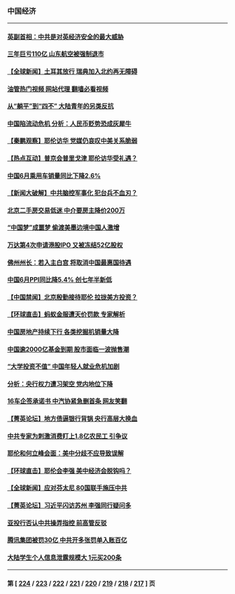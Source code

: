 ### 中国经济
---
#### [英副首相：中共是对英经济安全的最大威胁](../../pages/ncid283/n14032237.md?07112045) 
#### [三年巨亏110亿 山东航空被强制退市](../../pages/ncid283/n14032236.md?07112045) 
#### [【全球新闻】土耳其放行 瑞典加入北约再无障碍](../../pages/ncid283/n14032151.md?07112045) 
#### [油管热门视频 网站代理 翻墙必看视频](http://138.2.39.72:81/youtube.html?epic-marker?07112045)
#### [从“躺平”到“四不” 大陆青年的另类反抗](../../pages/ncid283/n14031747.md?07112045) 
#### [中国陷流动危机 分析：人民币贬势恐成灰犀牛](../../pages/ncid283/n14031868.md?07112045) 
#### [【秦鹏观察】耶伦访华 党媒仍哀叹中美关系脆弱](../../pages/ncid283/n14031848.md?07112045) 
#### [【热点互动】普京会普里戈津 耶伦访华受礼遇？](../../pages/ncid283/n14031875.md?07112045) 
#### [中国6月乘用车销量同比下降2.6%](../../pages/ncid283/n14031804.md?07112045) 
#### [【新闻大破解】中共脑控军事化 犯台兵不血刃？](../../pages/ncid283/n14031740.md?07112045) 
#### [北京二手房交易低迷 中介要房主降价200万](../../pages/ncid283/n14031599.md?07112045) 
#### [“中国梦”成噩梦 偷渡美墨边境中国人激增](../../pages/ncid283/n14031722.md?07112045) 
#### [万达第4次申请港股IPO 又被冻结52亿股权](../../pages/ncid283/n14031609.md?07112045) 
#### [佛州州长：若入主白宫 将取消中国最惠国待遇](../../pages/ncid283/n14031580.md?07112045) 
#### [中国6月PPI同比降5.4% 创七年半新低](../../pages/ncid283/n14031566.md?07112045) 
#### [【中国禁闻】北京殷勤接待耶伦 拉拢美方投资？](../../pages/ncid283/n14031512.md?07112045) 
#### [【环球直击】蚂蚁金服遭天价罚款 专家解析](../../pages/ncid283/n14031511.md?07112045) 
#### [中国房地产持续下行 各类挖掘机销量大降](../../pages/ncid283/n14031334.md?07112045) 
#### [中国逾2000亿基金到期 股市面临一波抛售潮](../../pages/ncid283/n14031344.md?07112045) 
#### [“大学投资不值” 中国年轻人就业危机加剧](../../pages/ncid283/n14031267.md?07112045) 
#### [分析：央行权力遭习架空 党内地位下降](../../pages/ncid283/n14031181.md?07112045) 
#### [16车企签承诺书 中汽协紧急删首条 网友笑翻](../../pages/ncid283/n14029735.md?07112045) 
#### [【菁英论坛】地方债逼银行背锅 央行高层大换血](../../pages/ncid283/n14030876.md?07112045) 
#### [中共专家为刺激消费盯上1.8亿农民工 引争议](../../pages/ncid283/n14030883.md?07112045) 
#### [耶伦和何立峰会面：美中分歧不应导致误解](../../pages/ncid283/n14030774.md?07112045) 
#### [【环球直击】耶伦会李强 美中经济会脱钩吗？](../../pages/ncid283/n14030417.md?07112045) 
#### [【全球新闻】应对芬太尼 80国联手施压中共](../../pages/ncid283/n14030681.md?07112045) 
#### [【菁英论坛】习近平闪访苏州 李强同行疑问多](../../pages/ncid283/n14030460.md?07112045) 
#### [亚投行否认中共操弄指控 前高管反驳](../../pages/ncid283/n14030399.md?07112045) 
#### [腾讯集团被罚30亿 中共开多张罚单入账百亿](../../pages/ncid283/n14030437.md?07112045) 
#### [大陆学生个人信息泄露规模大 1元买200条](../../pages/ncid283/n14030276.md?07112045) 

---
#### 第 [ [224](./224.md?07112045) / [223](./223.md?07112045) / [222](./222.md?07112045) / [221](./221.md?07112045) / [220](./220.md?07112045) / [219](./219.md?07112045) / [218](./218.md?07112045) / [217](./217.md?07112045) ] 页
